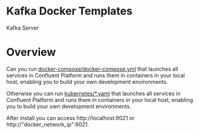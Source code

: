 # Kafka Docker Templates

Kafka Server

# Overview

Can you run [docker-compose/docker-compose.yml](docker-compose.yml) that launches all services in Confluent Platform and runs them in containers in your local host, enabling you to build your own development environments.

Otherwise you can run [kubernetes/*.yaml](*.yml) that launches all services in Confluent Platform and runs them in containers in your local host, enabling you to build your own development environments.

After install you can access http://localhost:9021 or http://"docker_network_ip":9021.
